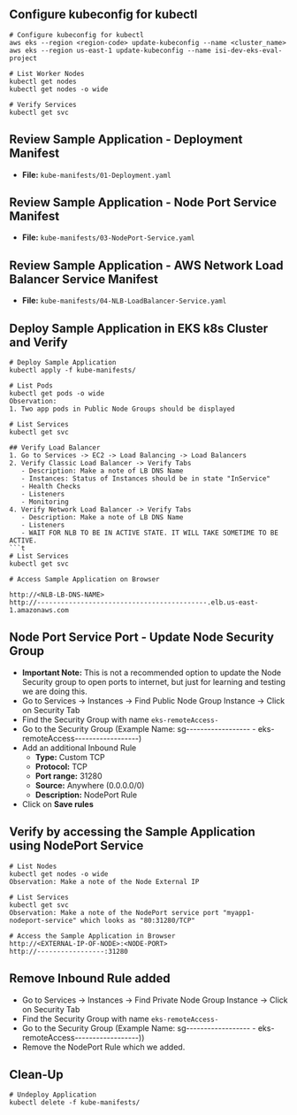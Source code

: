 ## Configure kubeconfig for kubectl
```t
# Configure kubeconfig for kubectl
aws eks --region <region-code> update-kubeconfig --name <cluster_name>
aws eks --region us-east-1 update-kubeconfig --name isi-dev-eks-eval-project

# List Worker Nodes
kubectl get nodes
kubectl get nodes -o wide

# Verify Services
kubectl get svc
```

## Review Sample Application - Deployment Manifest
- **File:** `kube-manifests/01-Deployment.yaml`

## Review Sample Application - Node Port Service Manifest
- **File:** `kube-manifests/03-NodePort-Service.yaml`
## Review Sample Application - AWS Network Load Balancer Service Manifest
- **File:** `kube-manifests/04-NLB-LoadBalancer-Service.yaml`

## Deploy Sample Application in EKS k8s Cluster and Verify
```t
# Deploy Sample Application
kubectl apply -f kube-manifests/

# List Pods
kubectl get pods -o wide
Observation: 
1. Two app pods in Public Node Groups should be displayed

# List Services
kubectl get svc

## Verify Load Balancer
1. Go to Services -> EC2 -> Load Balancing -> Load Balancers
2. Verify Classic Load Balancer -> Verify Tabs
   - Description: Make a note of LB DNS Name
   - Instances: Status of Instances should be in state "InService"
   - Health Checks
   - Listeners
   - Monitoring
4. Verify Network Load Balancer -> Verify Tabs
   - Description: Make a note of LB DNS Name
   - Listeners
   - WAIT FOR NLB TO BE IN ACTIVE STATE. IT WILL TAKE SOMETIME TO BE ACTIVE.   
```t
# List Services
kubectl get svc

# Access Sample Application on Browser

http://<NLB-LB-DNS-NAME>
http://-------------------------------------------.elb.us-east-1.amazonaws.com
```   

## Node Port Service Port - Update Node Security Group
- **Important Note:** This is not a recommended option to update the Node Security group to open ports to internet, but just for learning and testing we are doing this. 
- Go to Services -> Instances -> Find Public Node Group Instance -> Click on Security Tab
- Find the Security Group with name `eks-remoteAccess-`
- Go to the Security Group (Example Name: sg------------------ - eks-remoteAccess------------------)
- Add an additional Inbound Rule
   - **Type:** Custom TCP
   - **Protocol:** TCP
   - **Port range:** 31280
   - **Source:** Anywhere (0.0.0.0/0)
   - **Description:** NodePort Rule
- Click on **Save rules**

## Verify by accessing the Sample Application using NodePort Service
```t
# List Nodes
kubectl get nodes -o wide
Observation: Make a note of the Node External IP

# List Services
kubectl get svc
Observation: Make a note of the NodePort service port "myapp1-nodeport-service" which looks as "80:31280/TCP"

# Access the Sample Application in Browser
http://<EXTERNAL-IP-OF-NODE>:<NODE-PORT>
http://-----------------:31280
```

## Remove Inbound Rule added 
- Go to Services -> Instances -> Find Private Node Group Instance -> Click on Security Tab
- Find the Security Group with name `eks-remoteAccess-`
- Go to the Security Group (Example Name: sg------------------ - eks-remoteAccess------------------))
- Remove the NodePort Rule which we added.

## Clean-Up
```t
# Undeploy Application
kubectl delete -f kube-manifests/
```



